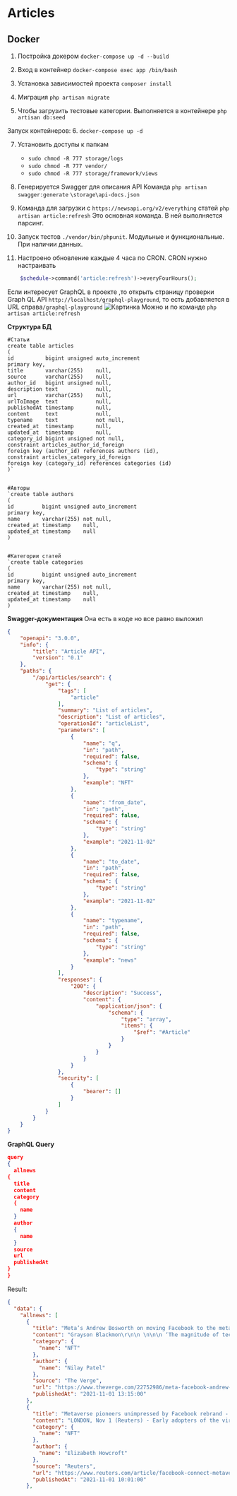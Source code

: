 # Articles

## Docker
1. Постройка докером `docker-compose up -d --build`

2. Вход в контейнер `docker-compose exec app /bin/bash`

3. Установка зависимостей проекта `composer install`

4. Миграция `php artisan migrate`

5. Чтобы загрузить тестовые категории. Выполняется в контейнере
`php artisan db:seed`

Запуск контейнеров:
6. `docker-compose up -d`

7. Установить доступы к папкам
   - `sudo chmod -R 777 storage/logs`
   - `sudo chmod -R 777 vendor/`
   - `sudo chmod -R 777 storage/framework/views`


8. Генерируется Swagger для описания API
Команда `php artisan swagger:generate`
`\storage\api-docs.json`

9. Команда для загрузки с `https://newsapi.org/v2/everything` статей
`php artisan article:refresh`
Это основная команда. В ней выполняется парсинг.

10. Запуск тестов `./vendor/bin/phpunit`. Модульные и функциональные. При наличии данных.

11. Настроено обновление каждые 4 часа по CRON. CRON нужно настраивать
```php
    $schedule->command('article:refresh')->everyFourHours();
```


Если интересует GraphQL в проекте ,то открыть страницу проверки  Graph QL API `http://localhost/graphql-playground`, то есть добавляется в URL справа`/graphql-playground`
![Картинка](/public/support/graphql_playground.png)
Можно и по команде
`php artisan article:refresh`

**Структура БД**

```mysql
#Статьи
create table articles
(
id          bigint unsigned auto_increment
primary key,
title       varchar(255)    null,
source      varchar(255)    null,
author_id   bigint unsigned null,
description text            null,
url         varchar(255)    null,
urlToImage  text            null,
publishedAt timestamp       null,
content     text            null,
typename    text            not null,
created_at  timestamp       null,
updated_at  timestamp       null,
category_id bigint unsigned not null,
constraint articles_author_id_foreign
foreign key (author_id) references authors (id),
constraint articles_category_id_foreign
foreign key (category_id) references categories (id)
)`


#Авторы
`create table authors
(
id         bigint unsigned auto_increment
primary key,
name       varchar(255) not null,
created_at timestamp    null,
updated_at timestamp    null
)


#Категории статей
`create table categories
(
id         bigint unsigned auto_increment
primary key,
name       varchar(255) not null,
created_at timestamp    null,
updated_at timestamp    null
)
```

**Swagger-документация**
Она есть в коде но все равно выложил
```json
{
    "openapi": "3.0.0",
    "info": {
        "title": "Article API",
        "version": "0.1"
    },
    "paths": {
        "/api/articles/search": {
            "get": {
                "tags": [
                    "article"
                ],
                "summary": "List of articles",
                "description": "List of articles",
                "operationId": "articleList",
                "parameters": [
                    {
                        "name": "q",
                        "in": "path",
                        "required": false,
                        "schema": {
                            "type": "string"
                        },
                        "example": "NFT"
                    },
                    {
                        "name": "from_date",
                        "in": "path",
                        "required": false,
                        "schema": {
                            "type": "string"
                        },
                        "example": "2021-11-02"
                    },
                    {
                        "name": "to_date",
                        "in": "path",
                        "required": false,
                        "schema": {
                            "type": "string"
                        },
                        "example": "2021-11-02"
                    },
                    {
                        "name": "typename",
                        "in": "path",
                        "required": false,
                        "schema": {
                            "type": "string"
                        },
                        "example": "news"
                    }
                ],
                "responses": {
                    "200": {
                        "description": "Success",
                        "content": {
                            "application/json": {
                                "schema": {
                                    "type": "array",
                                    "items": {
                                        "$ref": "#Article"
                                    }
                                }
                            }
                        }
                    }
                },
                "security": [
                    {
                        "bearer": []
                    }
                ]
            }
        }
    }
}

```


**GraphQL Query**
```json
query
{
  allnews
{
  title
  content
  category
  {
    name
  }
  author
  {
    name
  }
  source
  url
  publishedAt
}
}

```

Result:
```json
{
  "data": {
    "allnews": [
      {
        "title": "Meta’s Andrew Bosworth on moving Facebook to the metaverse",
        "content": "Grayson Blackmon\r\n\n \n\n\n ‘The magnitude of technological shifts that we are trying to manifest here hasn’t been attempted in a long time’ Last week, Facebook announced a major corporate rebrand by cha… [+38546 chars]",
        "category": {
          "name": "NFT"
        },
        "author": {
          "name": "Nilay Patel"
        },
        "source": "The Verge",
        "url": "https://www.theverge.com/22752986/meta-facebook-andrew-bosworth-interview-metaverse-vr-ar",
        "publishedAt": "2021-11-01 13:15:00"
      },
      {
        "title": "Metaverse pioneers unimpressed by Facebook rebrand - Reuters",
        "content": "LONDON, Nov 1 (Reuters) - Early adopters of the virtual worlds known as the metaverse criticised Facebooks rebranding as an attempt to capitalise on growing buzz over a concept that it did not create… [+3186 chars]",
        "category": {
          "name": "NFT"
        },
        "author": {
          "name": "Elizabeth Howcroft"
        },
        "source": "Reuters",
        "url": "https://www.reuters.com/article/facebook-connect-metaverse-idUSL8N2RP6YT",
        "publishedAt": "2021-11-01 10:01:00"
      },
```
